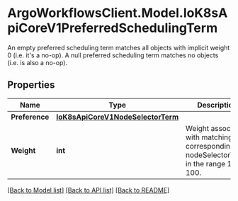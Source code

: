 # ArgoWorkflowsClient.Model.IoK8sApiCoreV1PreferredSchedulingTerm
An empty preferred scheduling term matches all objects with implicit weight 0 (i.e. it's a no-op). A null preferred scheduling term matches no objects (i.e. is also a no-op).

## Properties

Name | Type | Description | Notes
------------ | ------------- | ------------- | -------------
**Preference** | [**IoK8sApiCoreV1NodeSelectorTerm**](IoK8sApiCoreV1NodeSelectorTerm.md) |  | 
**Weight** | **int** | Weight associated with matching the corresponding nodeSelectorTerm, in the range 1-100. | 

[[Back to Model list]](../README.md#documentation-for-models) [[Back to API list]](../README.md#documentation-for-api-endpoints) [[Back to README]](../README.md)

